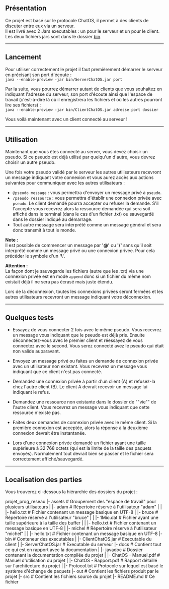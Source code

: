 ## Présentation

Ce projet est basé sur le protocole ChatOS, il permet à des clients de discuter
entre eux via un serveur.  
Il est livré avec 2 Jars executables : un pour le serveur et un pour le client.
Les deux fichiers jars sont dans le dossier [bin](bin).

---
## Lancement

Pour utiliser correctement le projet il faut premièrement démarrer
le serveur en précisant son port d'écoute :  
`java --enable-preview -jar bin/ServerChatOS.jar port`  

Par la suite, vous pourrez démarrer autant de clients que vous souhaitez
en indiquant l'adresse du serveur, son port d'écoute ainsi que
l'espace de travail (c'est-à-dire là où il enregistrera les fichiers
et où les autres pourront lire ses fichiers) :  
`java --enable-preview -jar bin/ClientChatOS.jar adresse port dossier`

Vous voilà maintenant avec un client connecté au serveur !

---
## Utilisation

Maintenant que vous êtes connecté au server, vous devez choisir un pseudo. Si ce pseudo
est déjà utilisé par quelqu'un d'autre, vous devrez choisir un autre pseudo.

Une fois votre pseudo validé par le serveur les autres utilisateurs recevront un message
indiquant votre connexion et vous aurez accès aux actions suivantes pour communiquer avec
les autres utilisateurs :
 - `@pseudo message` : vous permettra d'envoyer un message privé à `pseudo`.
 - `/pseudo ressource` : vous permettra d'établir une connexion privée avec `pseudo`.
   Le client demandé pourra accepter ou refuser la demande.
   S'il l'accepte vous recevrez alors la ressource demandée qui sera soit affiché
   dans le terminal (dans le cas d'un fichier .txt) ou sauvegardé dans le dossier
   indiqué au démarrage.
 - Tout autre message sera interprété comme un message général et sera donc transmit à tout le monde.

**Note :**  
    Il est possible de commencer un message par **'@'** ou **'/'** sans qu'il soit interprété comme un message
    privé ou une connexion privée. Pour cela précéder le symbole d'un **'\\'**.

**Attention :**  
    La façon dont je sauvegarde les fichiers (autre que les .txt) via une connexion privée est
    en mode `append` donc si un fichier du même nom existait déjà il ne sera pas écrasé mais juste
    étendu.

Lors de la déconnexion, toutes les connexions privées seront fermées et les autres
utilisateurs recevront un message indiquant votre déconnexion.

---
## Quelques tests

- Essayez de vous connecter 2 fois avec le même pseudo.
  Vous recevrez un message vous indiquant que le pseudo est déjà pris.
  Ensuite déconnectez-vous avec le premier client et réessayez de vous connectez
  avec le second. Vous serez connecté avez le pseudo qui était non valide auparavant.

- Envoyez un message privé ou faites un demande de connexion privée avec un utilisateur non existant.
  Vous recevrez un message vous indiquant que ce client n'est pas connecté.

- Demandez une connexion privée à partir d'un client (A) et refusez-la chez l'autre client (B).
  Le client A devrait recevoir un message lui indiquant le refus.

- Demandez une ressource non existante dans le dossier de ""vie"" de l'autre client.
  Vous recevrez un message vous indiquant que cette ressource n'existe pas.

- Faites deux demandes de connexion privée avec le même client.
  Si la première connexion est acceptée, alors la réponse à la deuxième
  connexion devrait être instantanée.

- Lors d'une connexion privée demandé un fichier ayant une taille supérieure à 32'768 octets
  (qui est la limite de la taille des paquets envoyés).
  Normalement tout devrait bien se passer et le fichier sera correctement affiché/sauvegardé.

---
## Localisation des parties

Vous trouverez ci-dessous la hiérarchie des dossiers du projet :

projet_prog_reseau
 |-  assets                     # Groupement des "espace de travail" pour plusieurs utilisateurs
 |    |-  adam                  # Répertoire réservé à l'utilisateur "adam"
 |    |    |-  hello.txt        # Fichier contenant un message basique en UTF-8
 |    |-  bruce                 # Répertoire réservé à l'utilisateur "bruce"
 |    |    |-  1Mio.dat         # Fichier ayant une taille supérieure à la taille des buffer
 |    |    |-  hello.txt        # Fichier contenant un message basique en UTF-8
 |    |-  michel                # Répertoire réservé à l'utilisateur "michel"
 |    |    |-  hello.txt        # Fichier contenant un message basique en UTF-8
 |-  bin                        # Conteneur des executables
 |    |-  ClientChatOS.jar      # Executable du client
 |    |-  ServerChatOS.jar      # Executable du serveur
 |-  docs                       # Contient tout ce qui est en rapport avec la documentation
 |    |-  javadoc               # Dossier contenant la documentation compilée du projet
 |    |-  ChatOS - Manuel.pdf   # Manuel d'utilisation du projet
 |    |-  ChatOS - Rapport.pdf  # Rapport détaillé sur l'architecture du projet
 |    |-  Protocol.txt          # Protocole sur lequel est basé le système d'échange de paquets
 |-  out                        # Contient les fichiers produit par le projet
 |-  src                        # Contient les fichiers source du projet
 |-  README.md                  # Ce fichier